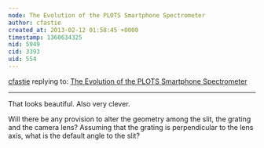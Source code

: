 ```yaml
---
node: The Evolution of the PLOTS Smartphone Spectrometer
author: cfastie
created_at: 2013-02-12 01:58:45 +0000
timestamp: 1360634325
nid: 5949
cid: 3393
uid: 554
---
```




[cfastie](../profile/cfastie) replying to: [The Evolution of the PLOTS Smartphone Spectrometer](../notes/braddudenhoffer/2-11-2013/evolution-plots-smartphone-spectrometer-0)

----
That looks beautiful. Also very clever.

Will there be any provision to alter the geometry among the slit, the grating and the camera lens?  Assuming that the grating is perpendicular to the lens axis, what is the default angle to the slit?
